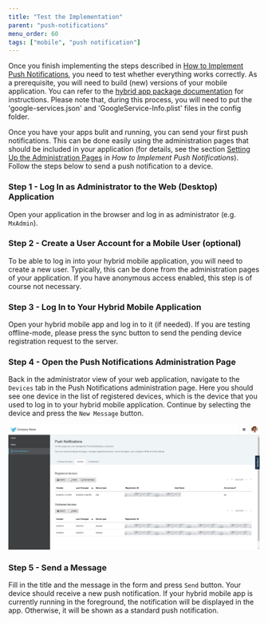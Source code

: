 ```yaml
---
title: "Test the Implementation"
parent: "push-notifications"
menu_order: 60
tags: ["mobile", "push notification"]
---
```


Once you finish implementing the steps described in [How to Implement Push Notifications](implementation-guide), you need to test whether everything works correctly. As a prerequisite, you will need to build (new) versions of your mobile application. You can refer to the [hybrid app package documentation](https://github.com/mendix/hybrid-app-template/) for instructions. Please note that, during this process, you will need to put the 'google-services.json' and 'GoogleService-Info.plist' files in the config folder.

Once you have your apps bulit and running, you can send your first push notifications. This can be done easily using the administration pages that should be included in your application (for details, see the section [Setting Up the Administration Pages](implementation-guide#setting) in *How to Implement Push Notifications*). Follow the steps below to send a push notification to a device.

### Step 1 - Log In as Administrator to the Web (Desktop) Application

Open your application in the browser and log in as administrator (e.g. `MxAdmin`).

### Step 2 - Create a User Account for a Mobile User (optional)

To be able to log in into your hybrid mobile application, you will need to create a new user. Typically, this can be done from the administration pages of your application. If you have anonymous access enabled, this step is of course not necessary.

### Step 3 - Log In to Your Hybrid Mobile Application

Open your hybrid mobile app and log in to it (if needed).
If you are testing offline-mode, please press the sync button to send the pending device registration request to the server.

### Step 4 - Open the Push Notifications Administration Page

Back in the administrator view of your web application, navigate to the `Devices` tab in the Push Notifications administration page. Here you should see one device in the list of registered devices, which is the device that you used to log in to your hybrid mobile application. Continue by selecting the device and press the `New Message` button.

![](attachments/19955741/21168174.png)

### Step 5 - Send a Message

Fill in the title and the message in the form and press `Send` button. Your device should receive a new push notification. If your hybrid mobile app is currently running in the foreground, the notification will be displayed in the app. Otherwise, it will be shown as a standard push notification.

